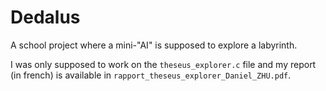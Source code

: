 # Dedalus
A school project where a mini-"AI" is supposed to explore a labyrinth.

I was only supposed to work on the `theseus_explorer.c` file and my report (in french) is available in `rapport_theseus_explorer_Daniel_ZHU.pdf`.
